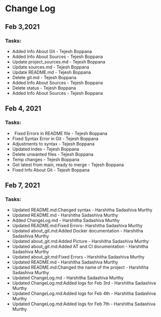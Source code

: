 # Change Log
## Feb 3,2021
### Tasks:
* Added Info About Git - Tejesh Boppana
* Added Info About Sources - Tejesh Boppana
* Update project_sources.md - Tejesh Boppana
* Update sources.md - Tejesh Boppana
* Update README.md - Tejesh Boppana
* Delete git.md - Tejesh Boppana
* Added Info About Sources - Tejesh Boppana
* Delete status - Tejesh Boppana
* Added Info About Sources - Tejesh Boppana

## Feb 4, 2021

### Tasks:
*  Fixed Errors in README file - Tejesh Boppana
* Fixed Syntax Error in Git - Tejesh Boppana
* Adjustments to syntax - Tejesh Boppana
* Updated Index - Tejesh Boppana
* Delete unwanted files - Tejesh Boppana
* Temp changes - Tejesh Boppana
* Got latest from main, ready to merge - Tejesh Boppana
* Fixed Info About Git - Tejesh Boppana

## Feb 7, 2021

### Tasks:
* Updated README.md:Changed syntax - Harshitha Sadashiva Murthy
* Updated README.md - Harshitha Sadashiva Murthy
* Added ChangeLog.md - Harshitha Sadashiva Murthy
* Updated README.md:Fixed Errors- Harshitha Sadashiva Murthy
* Updated about_git.md:Added Docker documentation - Harshitha Sadashiva Murthy
* Updated about_git.md:Added Picture - Harshitha Sadashiva Murthy
* Updated about_git.md:Added AT and CI documentation - Harshitha Sadashiva Murthy
* Updated about_git.md:Fixed Errors - Harshitha Sadashiva Murthy
* Updated README.md - Harshitha Sadashiva Murthy
* Updated README.md:Changed the name of the project - Harshitha Sadashiva Murthy
* Updated ChangeLog.md - Harshitha Sadashiva Murthy
* Updated ChangeLog.md:Added logs for Feb 3rd - Harshitha Sadashiva Murthy
* Updated ChangeLog.md:Added logs for Feb 4th - Harshitha Sadashiva Murthy
* Updated ChangeLog.md:Added logs for Feb 7th - Harshitha Sadashiva Murthy



